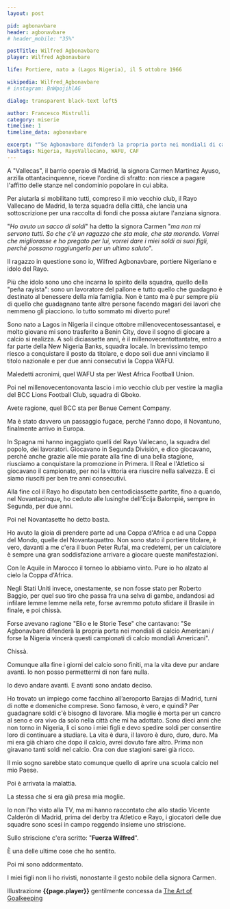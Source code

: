 ```yaml
---
layout: post

pid: agbonavbare
header: agbonavbare
# header_mobile: "35%"

postTitle: Wilfred Agbonavbare
player: Wilfred Agbonavbare

life: Portiere, nato a (Lagos Nigeria), il 5 ottobre 1966

wikipedia: Wilfred_Agbonavbare
# instagram: BnWpojihlAG

dialog: transparent black-text left5

author: Francesco Mistrulli
category: miserie
timeline: 1
timeline_data: agbonavbare

excerpt: "“Se Agbonavbare difenderà la propria porta nei mondiali di calcio Americani, forse la Nigeria vincerà questi campionati di calcio mondiali Americani” (Elio e lo storie tese)"
hashtags: Nigeria, RayoVallecano, WAFU, CAF
---
```

A "Vallecas", il barrio operaio di Madrid, la signora Carmen Martinez Ayuso, arzilla ottantacinquenne, riceve l'ordine di sfratto: non riesce a pagare l'affitto delle stanze nel condominio popolare in cui abita.

Per aiutarla si mobilitano tutti, compreso il mio vecchio club, il Rayo Vallecano de Madrid, la terza squadra della città, che lancia una sottoscrizione per una raccolta di fondi che possa aiutare l'anziana signora.

"_Ho avuto un sacco di soldi_" ha detto la signora Carmen "_ma non mi servono tutti. So che c'è un ragazzo che sta male, che sta morendo. Vorrei che migliorasse e ho pregato per lui, vorrei dare i miei soldi ai suoi figli, perché possano raggiungerlo per un ultimo saluto_".

Il ragazzo in questione sono io, Wilfred Agbonavbare, portiere Nigeriano e idolo del Rayo.

Più che idolo sono uno che incarna lo spirito della squadra, quello della "peña rayista": sono un lavoratore del pallone e tutto quello che guadagno è destinato al benessere della mia famiglia. Non è tanto ma è pur sempre più di quello che guadagnano tante altre persone facendo magari dei lavori che nemmeno gli piacciono. Io tutto sommato mi diverto pure!

Sono nato a Lagos in Nigeria il cinque ottobre millenovecentosessantasei, e molto giovane mi sono trasferito a Benin City, dove il sogno di giocare a calcio si realizza. A soli diciassette anni, è il millenovecentottantatre, entro a far parte della New Nigeria Banks, squadra locale. In brevissimo tempo riesco a conquistare il posto da titolare, e dopo soli due anni vinciamo il titolo nazionale e per due anni consecutivi la Coppa WAFU.

Maledetti acronimi, quel WAFU sta per West Africa Football Union.

Poi nel millenovecentonovanta lascio i mio vecchio club per vestire la maglia del BCC Lions Football Club, squadra di Gboko.

Avete ragione, quel BCC sta per Benue Cement Company.

Ma è stato davvero un passaggio fugace, perché l'anno dopo, il Novantuno, finalmente arrivo in Europa.

In Spagna mi hanno ingaggiato quelli del Rayo Vallecano, la squadra del popolo, dei lavoratori. Giocavano in Segunda División, e dico giocavano, perché anche grazie alle mie parate alla fine di una bella stagione, riusciamo a conquistare la promozione in Primera. Il Real e l'Atletico si giocavano il campionato, per noi la vittoria era riuscire nella salvezza. E ci siamo riusciti per ben tre anni consecutivi.

Alla fine col il Rayo ho disputato ben centodiciassette partite, fino a quando, nel Novantacinque, ho ceduto alle lusinghe dell'Écija Balompié, sempre in Segunda, per due anni.

Poi nel Novantasette ho detto basta.

Ho avuto la gioia di prendere parte ad una Coppa d'Africa e ad una Coppa del Mondo, quelle del Novantaquattro. Non sono stato il portiere titolare, è vero, davanti a me c'era il buon Peter Rufai, ma credetemi, per un calciatore è sempre una gran soddisfazione arrivare a giocare queste manifestazioni.

Con le Aquile in Marocco il torneo lo abbiamo vinto. Pure io ho alzato al cielo la Coppa d'Africa.

Negli Stati Uniti invece, onestamente, se non fosse stato per Roberto Baggio, per quel suo tiro che passa fra una selva di gambe, andandosi ad infilare lemme lemme nella rete, forse avremmo potuto sfidare il Brasile in finale, e poi chissà.

Forse avevano ragione "Elio e le Storie Tese" che cantavano: "Se Agbonavbare difenderà la propria porta nei mondiali di calcio Americani / forse la Nigeria vincerà questi campionati di calcio mondiali Americani".

Chissà.

Comunque alla fine i giorni del calcio sono finiti, ma la vita deve pur andare avanti. Io non posso permettermi di non fare nulla.

Io devo andare avanti. E avanti sono andato deciso.

Ho trovato un impiego come facchino all’aeroporto Barajas di Madrid, turni di notte e domeniche comprese. Sono famoso, è vero, e quindi? Per guadagnare soldi c'è bisogno di lavorare. Mia moglie è morta per un cancro al seno e ora vivo da solo nella città che mi ha adottato. Sono dieci anni che non torno in Nigeria, lì ci sono i miei figli e devo spedire soldi per consentire loro di continuare a studiare. La vita è dura, il lavoro è duro, duro, duro. Ma mi era già chiaro che dopo il calcio, avrei dovuto fare altro. Prima non giravano tanti soldi nel calcio. Ora con due stagioni sarei già ricco.

Il mio sogno sarebbe stato comunque quello di aprire una scuola calcio nel mio Paese.

Poi è arrivata la malattia.

La stessa che si era già presa mia moglie.

Io non l'ho visto alla TV, ma mi hanno raccontato che allo stadio Vicente Calderón di Madrid, prima del derby tra Atletico e Rayo, i giocatori delle due squadre sono scesi in campo reggendo insieme uno striscione.

Sullo striscione c'era scritto: "**Fuerza Wilfred**".

È una delle ultime cose che ho sentito.

Poi mi sono addormentato.

I miei figli non li ho rivisti, nonostante il gesto nobile della signora Carmen.


<div class="post-disclaimer">
Illustrazione <b>{{page.player}}</b> gentilmente concessa da <a title="Harald Anton Schumacher - The Art of Goalkeeping" href="http://theartofgoalkeeping.com/" target="_blank">The Art of Goalkeeping</a>
</div>

<script>


    var agbonavbare=[
                    {
                        type:"birth",
                        category:"event",
                        timestamps:[new Date(1966,10-1,5)],
                        text:{
                            body:"Il 5 Ottobre 1966, nasce a Lagos, Nigeria Wilfred Agbonavbare",
                            link:null
                        }
                    },
                    {
                        type:"club",
                        category:"range",
                        timestamps:[1983,1989],
                        team:"New Nigeria Bank",
                        text:{
                            body:"Debutta nella squadra locale di Benin City, il New Nigeria Banks nel 1983, a 17 anni",
                            link:null
                        }
                    },
                    {
                        type:"club",
                        category:"range",
                        timestamps:[1989,1990],
                        team:"BCC Lions",
                        text:{
                            body:"Fugace passaggio ai BCC Lions di Gboko",
                            link:null
                        }
                    },
                    {
                        type:"club",
                        category:"range",
                        timestamps:[1990,1995],
                        team:"Rayo Vallecano",
                        text:{
                            body:"Viene ingaggiato nel 1990 dallo spagnolo Rayo Vallecano, giocando così in Segunda Division. Giochera nel Rayo fino al 1995, collezionando 107 presenze.",
                            link:null
                        }
                    },
                    {
                        type:"club",
                        category:"range",
                        timestamps:[1995,1997],
                        team:"Écija Balompié",
                        text:{
                            body:"A metà della sua ultima stagione al Rayo, si trasferisce all'Écija Balompié, all'epoca in Segunda Division, con cui resta dal 1995 al 1997. Al termine di quest'anno abbandona il calcio giocato.",
                            link:null
                        }
                    },
                    {
                        type:"national",
                        timestamps:[1983,1995],
                        team:"Nigeria",
                        apps:14,
                        goals:0
                    },
                    {
                        type:"cup",
                        category:"event",
                        timestamps:[new Date(1994,6-1,10),new Date(1994,6-1,25)],
                        cup:"Coppa d'Africa 1994",
                        text:{
                            body:"Partecipa alla Coppa d'Africa del 1994 in Tunisia con la nazionale nigeriana.<br/><br/>Si laurea campione d'Africa battendo in finale lo Zambia per 2-1.<br/><br/>Nello stesso anno partecipa ai mondiali degli Stati Uniti."
                        }
                    },
                    {
                        type:"death",
                        category:"event",
                        timestamps:[new Date(2015,1-1,27)],
                        text:{
                            body:"Ci lascia il 27 gennaio 2015 ad Alcalá de Henares (Spagna)",
                            link:null
                        }
                    },
                ];
</script>

